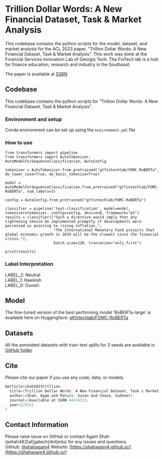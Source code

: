 # Trillion Dollar Words: A New Financial Dataset, Task & Market Analysis

This codebase contains the python scripts for the model, dataset, and market analysis for the ACL 2023 paper, "Trillion Dollar Words: A New Financial Dataset, Task & Market Analysis". This work was done at the Financial Services Innovation Lab of Georgia Tech. The FinTech lab is a hub for finance education, research and industry in the Southeast. 

The paper is available at [SSRN](https://papers.ssrn.com/sol3/papers.cfm?abstract_id=4447632) 

## Codebase

This codebase contains the python scripts for "Trillion Dollar Words: A New Financial Dataset, Task & Market Analysis".

### Environment and setup
Conda environment can be set up using the ``` environment.yml ``` file


### How to use
```
from transformers import pipeline
from transformers import AutoTokenizer, AutoModelForSequenceClassification, AutoConfig

tokenizer = AutoTokenizer.from_pretrained("gtfintechlab/FOMC-RoBERTa", do_lower_case=True, do_basic_tokenize=True)

model = AutoModelForSequenceClassification.from_pretrained("gtfintechlab/FOMC-RoBERTa", num_labels=3)

config = AutoConfig.from_pretrained("gtfintechlab/FOMC-RoBERTa")

classifier = pipeline('text-classification', model=model, tokenizer=tokenizer, config=config, device=0, framework="pt")
results = classifier(["Such a directive would imply that any tightening should be implemented promptly if developments were perceived as pointing to rising inflation.", 
                      "The International Monetary Fund projects that global economic growth in 2019 will be the slowest since the financial crisis."], 
                      batch_size=128, truncation="only_first")

print(results)
```

### Label Interpretation
LABEL_2: Neutral  
LABEL_1: Hawkish  
LABEL_0: Dovish 


## Model
The fine-tuned version of the best performing model 'RoBERTa-large' is available here on Huggingface: [gtfintechlab/FOMC-RoBERTa](https://huggingface.co/gtfintechlab/FOMC-RoBERTa)


## Datasets
All the annotated datasets with train-test splits for 3 seeds are available in [GitHub folder](https://github.com/gtfintechlab/fomc-hawkish-dovish/tree/main/training_data/test-and-training)

## Cite
Please cite our paper if you use any code, data, or models.

```c
@article{shah2023trillion, 
  title={Trillion Dollar Words: A New Financial Dataset, Task & Market Analysis},
  author={Shah, Agam and Paturi, Suvan and Chava, Sudheer},
  journal={Available at SSRN 4447632},
  year={2023}
}
```

## Contact Information

Please raise issue on GitHub or contact Agam Shah (ashah482[at]gatech[dot]edu) for any issues and questions.  
GitHub: [@shahagam4](https://github.com/shahagam4) 
Website: [https://shahagam4.github.io/](https://shahagam4.github.io/)



